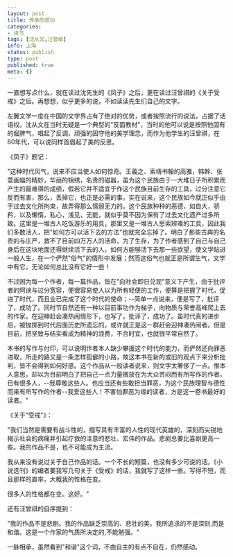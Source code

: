 ```yaml
---
layout: post
title: 传承的感动
categories:
- 读书
tags: [沈从文,汪曾祺]
info: 上海
status: publish
type: post
published: true
meta: {}
---
```


一直想写点什么，就在读过沈先生的《凤子》之后，更在读过汪曾祺的《关于受戒》之后。再想想，似乎更多的说，不如读读先生们自己的文字。

左翼文学一度在中国的文学界占有了绝对的优势，或者按照流行的说法，占据了话语权。沈从文在当时无疑是一个典型的"反面教材"，当时的他可以说是按照他固有的倔脾气，唱起了反调，顽强的固守他的美学理念，而作为他学生的汪曾祺，在80年代，可以说同样首倡起了美的反思。

《凤子》题记：

"这种时代风气，说来不应当使人如何惊奇。王羲之、索靖书翰的高雅，韩幹、张萱画幅的精妙，华丽的锦绣，名贵的磁器，虽为这个民族由于一大堆日子所积累而产生的最难得的成绩，假若它并不适宜于作这个民族目前生存的工具，过分注意它反而有害，那么，丢掉它，也正是必需的事。实在说来，这个民族如今就正似乎由于过去文化所拘束，故弄得那么懦弱无力的。这个民族种种的恶德，如自大，骄矜，以及懒惰，私心，浅见，无能，就似乎莫不因为保有了过去文化遗产过多所致。这里是一堆古人吃饭游乐的用具，那里又是一堆古人思索辨难的工具，因此我们多数活人，把"如何方可以活下去的方法"也就完全忘掉了。明白了那些古典的名贵的与庄严，救不了目前四万万人的活命，为了生存，为了作者感到了自己与自己身后在这块地面还得继续活下去的人，如何方能够活下去那一些欲望，使文学贴进一般人生，在一个俨然"俗气"的情形中发展；然而这俗气也就正是所谓生气，文学中有它，无论如何总比没有它好一些！ 

不过因为每一个作者，每一篇作品，皆在"向社会即日兑现"意义下产生，由于批评者的阿谀与过分宽容，便很容易使人以为所有轻便的工作，便算是把握了时代，促进了时代，而且业已完成了这个时代的使命；--简单一点说来，便是写了，批评了，成功了。同时节自然还有一种以目前事功作为梯子，向物质与荣誉高峰爬上去的作家，在迎神赶会凑热闹情形下，也写了，批评了，成功了。虽时代真的进步后，被抛掷到时代后面历史所遗忘的，或许就正是这一群赶会迎神凑热闹者。但是目前，把坚致与结实看成为精神的浪费，不合时宜，也就很平常自然了。 

本书的写作与付印，可以说明作者本人缺少攀援这个时代的能力，而俨然还向罪恶进取，所走的路又是一条怎样孤僻的小路，故这本书在新的或旧的观点下来分析批判，皆不会得到如何好感。这个作品从一般读者说来，则文字太奢侈了一点。惟本人意思，却以为目前明白了把自己一点力量搁放在为大众苦闷而有所写作的作者，已有很多人，--我尊敬这些人。也应当还有些敢担当罪恶，为这个民族理智与德性而来有所写作的作者--我爱这些人！不害怕罪恶为缘的读者，方是这一卷书最好的读者。"

《关于"受戒"》：

"我们当然是需要有战斗性的，描写具有丰富的人性的现代英雄的，深刻而尖锐地揭示社会的病痛并引起疗救的注意的悲壮、宏伟的作品。悲剧总要比喜剧更高一些。我的作品不是，也不可能成为主流。

我从来没有说过关于自己作品的话。一个不长的短篇，也没有多少可说的话。《小说选刊》的编者要我写几句关于《受戒》的话，我就写了这样一些。写得不短，而且那样的直率，大概我的性格在变。

很多人的性格都在变。这好。"

还有汪曾祺的自序提到：

"我的作品不是悲剧。我的作品缺乏崇高的、悲壮的美。我所追求的不是深刻,而是和谐。这是一个作家的气质所决定的,不能勉强。"

一脉相承，虽然看到"和谐"这个词，不由自主的有点不自在，仍然感动。

 
